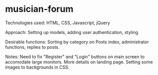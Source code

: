 # musician-forum

Technologies used: HTML, CSS, Javascript, jQuery

Approach: Setting up models, adding user authentication, styling

Desirable functions: Sorting by category on Posts index, administrator functions, replies to posts.

Notes: Need to fix "Register" and "Login" buttons on main screen to accomodate large monitors. More details on landing page. Setting some images to backgrounds in CSS.